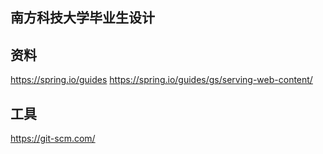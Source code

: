 ## 南方科技大学毕业生设计

## 资料
https://spring.io/guides
https://spring.io/guides/gs/serving-web-content/

## 工具
https://git-scm.com/
